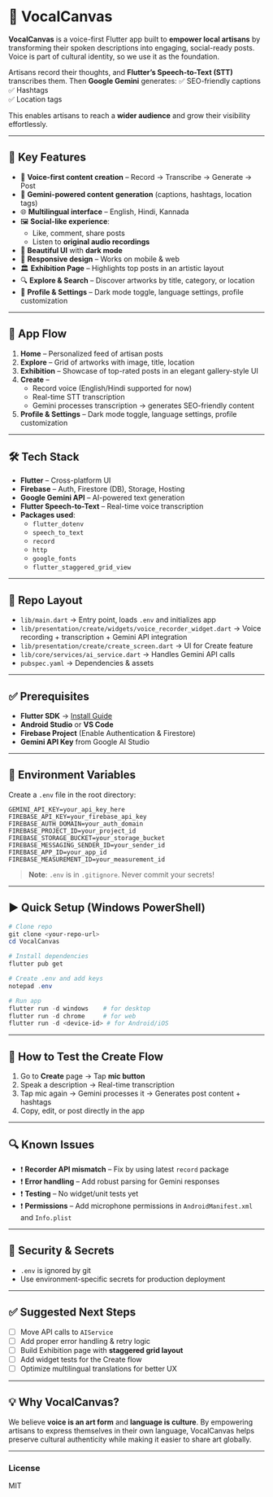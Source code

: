 
# 🎨 VocalCanvas

**VocalCanvas** is a voice-first Flutter app built to **empower local artisans** by transforming their spoken descriptions into engaging, social-ready posts. Voice is part of cultural identity, so we use it as the foundation.

Artisans record their thoughts, and **Flutter’s Speech-to-Text (STT)** transcribes them. Then **Google Gemini** generates:
✅ SEO-friendly captions  
✅ Hashtags  
✅ Location tags  

This enables artisans to reach a **wider audience** and grow their visibility effortlessly.

---

## 🌟 Key Features

- 🎤 **Voice-first content creation** – Record → Transcribe → Generate → Post  
- 🤖 **Gemini-powered content generation** (captions, hashtags, location tags)  
- 🌐 **Multilingual interface** – English, Hindi, Kannada  
- 🖼 **Social-like experience**:  
  - Like, comment, share posts  
  - Listen to **original audio recordings**  
- 🖤 **Beautiful UI** with **dark mode**  
- 📱 **Responsive design** – Works on mobile & web  
- 🏛 **Exhibition Page** – Highlights top posts in an artistic layout  
- 🔍 **Explore & Search** – Discover artworks by title, category, or location  
- 👤 **Profile & Settings** – Dark mode toggle, language settings, profile customization  

---

## 📱 App Flow

1. **Home** – Personalized feed of artisan posts  
2. **Explore** – Grid of artworks with image, title, location  
3. **Exhibition** – Showcase of top-rated posts in an elegant gallery-style UI  
4. **Create** –  
   - Record voice (English/Hindi supported for now)  
   - Real-time STT transcription  
   - Gemini processes transcription → generates SEO-friendly content  
5. **Profile & Settings** – Dark mode toggle, language settings, profile customization  

---

## 🛠️ Tech Stack

- **Flutter** – Cross-platform UI  
- **Firebase** – Auth, Firestore (DB), Storage, Hosting  
- **Google Gemini API** – AI-powered text generation  
- **Flutter Speech-to-Text** – Real-time voice transcription  
- **Packages used**:  
  - `flutter_dotenv`  
  - `speech_to_text`  
  - `record`  
  - `http`  
  - `google_fonts`  
  - `flutter_staggered_grid_view`  

---

## 📂 Repo Layout

- `lib/main.dart` → Entry point, loads `.env` and initializes app  
- `lib/presentation/create/widgets/voice_recorder_widget.dart` → Voice recording + transcription + Gemini API integration  
- `lib/presentation/create/create_screen.dart` → UI for Create feature  
- `lib/core/services/ai_service.dart` → Handles Gemini API calls  
- `pubspec.yaml` → Dependencies & assets  

---

## ✅ Prerequisites

- **Flutter SDK** → [Install Guide](https://docs.flutter.dev/get-started/install)  
- **Android Studio** or **VS Code**  
- **Firebase Project** (Enable Authentication & Firestore)  
- **Gemini API Key** from Google AI Studio  

---

## 🔑 Environment Variables

Create a `.env` file in the root directory:

```
GEMINI_API_KEY=your_api_key_here
FIREBASE_API_KEY=your_firebase_api_key
FIREBASE_AUTH_DOMAIN=your_auth_domain
FIREBASE_PROJECT_ID=your_project_id
FIREBASE_STORAGE_BUCKET=your_storage_bucket
FIREBASE_MESSAGING_SENDER_ID=your_sender_id
FIREBASE_APP_ID=your_app_id
FIREBASE_MEASUREMENT_ID=your_measurement_id
```

> **Note**: `.env` is in `.gitignore`. Never commit your secrets!  

---

## ▶️ Quick Setup (Windows PowerShell)

```powershell
# Clone repo
git clone <your-repo-url>
cd VocalCanvas

# Install dependencies
flutter pub get

# Create .env and add keys
notepad .env

# Run app
flutter run -d windows    # for desktop
flutter run -d chrome     # for web
flutter run -d <device-id> # for Android/iOS
```

---

## 🎨 How to Test the Create Flow

1. Go to **Create** page → Tap **mic button**  
2. Speak a description → Real-time transcription  
3. Tap mic again → Gemini processes it → Generates post content + hashtags  
4. Copy, edit, or post directly in the app  

---

## 🔍 Known Issues

- ❗ **Recorder API mismatch** – Fix by using latest `record` package  
- ❗ **Error handling** – Add robust parsing for Gemini responses  
- ❗ **Testing** – No widget/unit tests yet  
- ❗ **Permissions** – Add microphone permissions in `AndroidManifest.xml` and `Info.plist`  

---

## 🔐 Security & Secrets

- `.env` is ignored by git  
- Use environment-specific secrets for production deployment  

---

## ✅ Suggested Next Steps

- [ ] Move API calls to `AIService`  
- [ ] Add proper error handling & retry logic  
- [ ] Build Exhibition page with **staggered grid layout**  
- [ ] Add widget tests for the Create flow  
- [ ] Optimize multilingual translations for better UX  

---

## 💡 Why VocalCanvas?

We believe **voice is an art form** and **language is culture**. By empowering artisans to express themselves in their own language, VocalCanvas helps preserve cultural authenticity while making it easier to share art globally.

---

### License  
MIT
